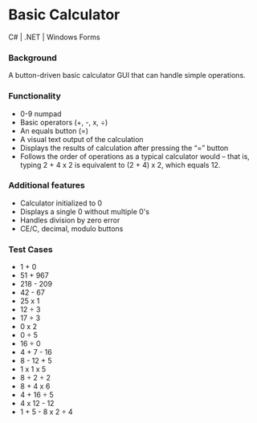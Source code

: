 # Basic Calculator
C# | .NET | Windows Forms

### Background
A button-driven basic calculator GUI that can handle simple operations.

### Functionality
- 0-9 numpad
- Basic operators (+, -, x, ÷)
- An equals button (=)
- A visual text output of the calculation
- Displays the results of calculation after pressing the “=” button
- Follows the order of operations as a typical calculator would – that is, typing 2 + 4 x 2 is equivalent to (2 + 4) x 2, which equals 12.

### Additional features
- Calculator initialized to 0
- Displays a single 0 without multiple 0's
- Handles division by zero error
- CE/C, decimal, modulo buttons

### Test Cases
- 1 + 0
- 51 + 967
- 218 - 209
- 42 - 67
- 25 x 1
- 12 ÷ 3
- 17 ÷ 3
- 0 x 2
- 0 ÷ 5
- 16 ÷ 0
- 4 + 7 - 16
- 8 - 12 + 5
- 1 x 1 x 5
- 8 ÷ 2 ÷ 2
- 8 + 4 x 6
- 4 + 16 ÷ 5
- 4 x 12 - 12
- 1 + 5 - 8 x 2 ÷ 4
